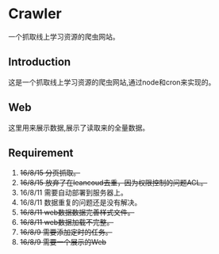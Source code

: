 # Crawler
一个抓取线上学习资源的爬虫网站。
## Introduction
这是一个抓取线上学习资源的爬虫网站,通过node和cron来实现的。

## Web
这里用来展示数据,展示了读取来的全量数据。

## Requirement

 1. <del>16/8/15 分页抓取。</del>
 1. <del>16/8/15 放弃了在leancoud去重，因为权限控制的问题ACL。</del>
 1. 16/8/11 需要自动部署到服务器上。
 1. 16/8/11 数据重复的问题还是没有解决。
 1. <del>16/8/11 web数据数据完善样式文件。</del>
 1. <del>16/8/11 web数据加载不完整。</del>
 1. <del>16/8/9 需要添加定时的任务。</del>
 1. <del>16/8/9 需要一个展示的Web</del>
                                                    